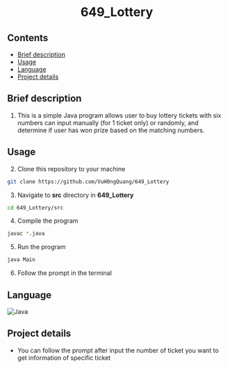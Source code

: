 <h1 align="center">649_Lottery </h1>

## Contents

- [Brief description](#brief-description)
- [Usage](#Usage)
- [Language](#language)
- [Project details](#Project-details)

## Brief description

1. This is a simple Java program allows user to buy lottery tickets with six numbers can input manually (for 1 ticket only) or randomly, and determine if user has won prize based on the matching numbers.

## Usage
2.  Clone this repository to your machine
```bash
git clone https://github.com/VuH0ngQuang/649_Lottery
```
3. Navigate to **src** directory in **649_Lottery**
```bash
cd 649_Lottery/src
```
4. Compile the program
```bash
javac *.java
```
5. Run the program
```bash
java Main
```
6. Follow the prompt in the terminal
## Language

![Java](https://img.shields.io/badge/java-%23ED8B00.svg?style=for-the-badge&logo=openjdk&logoColor=white)

## Project details

- You can follow the prompt after input the number of ticket you want to get information of specific ticket
